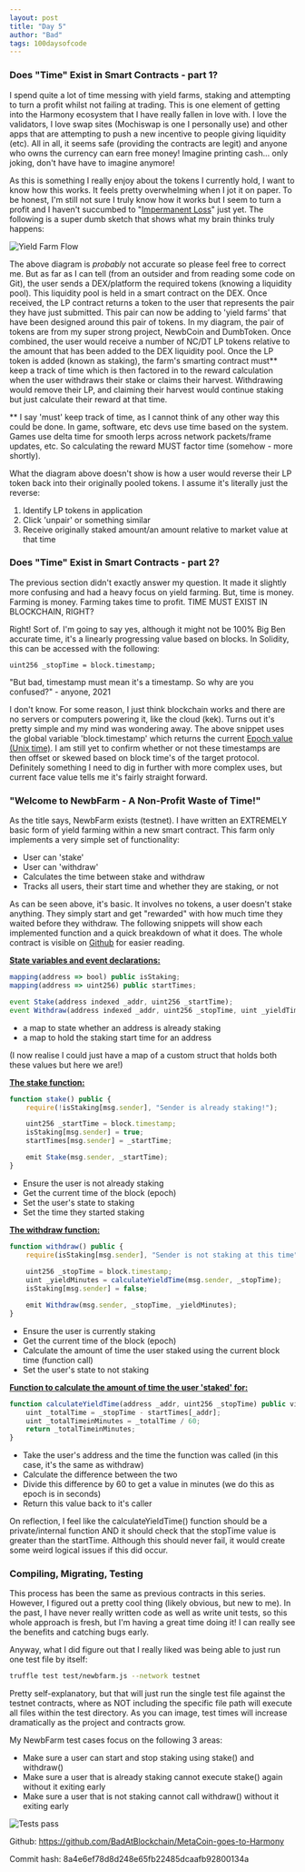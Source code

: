 ```yaml
---
layout: post
title: "Day 5"
author: "Bad"
tags: 100daysofcode
---
```


### Does "Time" Exist in Smart Contracts - part 1?

I spend quite a lot of time messing with yield farms, staking and attempting to turn a profit whilst not failing at trading. This is one element of getting into the Harmony ecosystem that I have really fallen in love with. I love the validators, I love swap sites (Mochiswap is one I personally use) and other apps that are attempting to push a new incentive to people giving liquidity (etc). All in all, it seems safe (providing the contracts are legit) and anyone who owns the currency can earn free money! Imagine printing cash... only joking, don't have have to imagine anymore!

As this is something I really enjoy about the tokens I currently hold, I want to know how this works. It feels pretty overwhelming when I jot it on paper. To be honest, I'm still not sure I truly know how it works but I seem to turn a profit and I haven't succumbed to "[Impermanent Loss](https://academy.binance.com/en/articles/impermanent-loss-explained)" just yet. The following is a super dumb sketch that shows what my brain thinks truly happens:

![Yield Farm Flow](/assets/images/day_5/1_yield_farm_diagram.png)

The above diagram is *probably* not accurate so please feel free to correct me. But as far as I can tell (from an outsider and from reading some code on Git), the user sends a DEX/platform the required tokens (knowing a liquidity pool). This liquidity pool is held in a smart contract on the DEX. Once received, the LP contract returns a token to the user that represents the pair they have just submitted. This pair can now be adding to 'yield farms' that have been designed around this pair of tokens. In my diagram, the pair of tokens are from my super strong project, NewbCoin and DumbToken. Once combined, the user would receive a number of NC/DT LP tokens relative to the amount that has been added to the DEX liquidity pool. Once the LP token is added (known as staking), the farm's smarting contract must** keep a track of time which is then factored in to the reward calculation when the user withdraws their stake or claims their harvest. Withdrawing would remove their LP, and claiming their harvest would continue staking but just calculate their reward at that time.

** I say 'must' keep track of time, as I cannot think of any other way this could be done. In game, software, etc devs use time based on the system. Games use delta time for smooth lerps across network packets/frame updates, etc. So calculating the reward MUST factor time (somehow - more shortly).

What the diagram above doesn't show is how a user would reverse their LP token back into their originally pooled tokens. I assume it's literally just the reverse:

1. Identify LP tokens in application
2. Click 'unpair' or something similar
3. Receive originally staked amount/an amount relative to market value at that time

### Does "Time" Exist in Smart Contracts - part 2?

The previous section didn't exactly answer my question. It made it slightly more confusing and had a heavy focus on yield farming. But, time is money. Farming is money. Farming takes time to profit. TIME MUST EXIST IN BLOCKCHAIN, RIGHT?

Right! Sort of. I'm going to say yes, although it might not be 100% Big Ben accurate time, it's a linearly progressing value based on blocks. In Solidity, this can be accessed with the following:

```
uint256 _stopTime = block.timestamp;
```

"But bad, timestamp must mean it's a timestamp. So why are you confused?" - anyone, 2021

I don't know. For some reason, I just think blockchain works and there are no servers or computers powering it, like the cloud (kek). Turns out it's pretty simple and my mind was wondering away. The above snippet uses the global variable 'block.timestamp' which returns the current [Epoch value (Unix time)](https://en.wikipedia.org/wiki/Unix_time). I am still yet to confirm whether or not these timestamps are then offset or skewed based on block time's of the target protocol. Definitely something I need to dig in further with more complex uses, but current face value tells me it's fairly straight forward.

### "Welcome to NewbFarm - A Non-Profit Waste of Time!"

As the title says, NewbFarm exists (testnet). I have written an EXTREMELY basic form of yield farming within a new smart contract. This farm only implements a very simple set of functionality:

- User can 'stake'
- User can 'withdraw'
- Calculates the time between stake and withdraw
- Tracks all users, their start time and whether they are staking, or not

As can be seen above, it's basic. It involves no tokens, a user doesn't stake anything. They simply start and get "rewarded" with how much time they waited before they withdraw. The following snippets will show each implemented function and a quick breakdown of what it does. The whole contract is visible on [Github](https://github.com/BadAtBlockchain/MetaCoin-goes-to-Harmony/blob/main/contracts/NewbFarm.sol) for easier reading.

**<u>State variables and event declarations:</u>**

```javascript
mapping(address => bool) public isStaking;
mapping(address => uint256) public startTimes;

event Stake(address indexed _addr, uint256 _startTime);
event Withdraw(address indexed _addr, uint256 _stopTime, uint _yieldTime);
```

- a map to state whether an address is already staking
- a map to hold the staking start time for an address

(I now realise I could just have a map of a custom struct that holds both these values but here we are!)

**<u>The stake function:</u>**

```javascript
function stake() public {
	require(!isStaking[msg.sender], "Sender is already staking!");

	uint256 _startTime = block.timestamp;
	isStaking[msg.sender] = true;
	startTimes[msg.sender] = _startTime;

	emit Stake(msg.sender, _startTime);
}
```

- Ensure the user is not already staking
- Get the current time of the block (epoch)
- Set the user's state to staking
- Set the time they started staking

**<u>The withdraw function:</u>**

```javascript
function withdraw() public {
    require(isStaking[msg.sender], "Sender is not staking at this time");
    
    uint256 _stopTime = block.timestamp;
    uint _yieldMinutes = calculateYieldTime(msg.sender, _stopTime);
    isStaking[msg.sender] = false;

    emit Withdraw(msg.sender, _stopTime, _yieldMinutes);
}
```

- Ensure the user is currently staking
- Get the current time of the block (epoch)
- Calculate the amount of time the user staked using the current block time (function call)
- Set the user's state to not staking

**<u>Function to calculate the amount of time the user 'staked' for:</u>**

```javascript
function calculateYieldTime(address _addr, uint256 _stopTime) public view returns(uint){
    uint _totalTime = _stopTime - startTimes[_addr];
    uint _totalTimeinMinutes = _totalTime / 60;
	return _totalTimeinMinutes;
}
```

- Take the user's address and the time the function was called (in this case, it's the same as withdraw)
- Calculate the difference between the two
- Divide this difference by 60 to get a value in minutes (we do this as epoch is in seconds)
- Return this value back to it's caller

On reflection, I feel like the calculateYieldTime() function should be a private/internal function AND it should check that the stopTime value is greater than the startTime. Although this should never fail, it would create some weird logical issues if this did occur.

### Compiling, Migrating, Testing

This process has been the same as previous contracts in this series. However, I figured out a pretty cool thing (likely obvious, but new to me). In the past, I have never really written code as well as write unit tests, so this whole approach is fresh, but I'm having a great time doing it! I can really see the benefits and catching bugs early.

Anyway, what I did figure out that I really liked was being able to just run one test file by itself:

```bash
truffle test test/newbfarm.js --network testnet
```

Pretty self-explanatory, but that will just run the single test file against the testnet contracts, where as NOT including the specific file path will execute all files within the test directory. As you can image, test times will increase dramatically as the project and contracts grow.

My NewbFarm test cases focus on the following 3 areas:

- Make sure a user can start and stop staking using stake() and withdraw()
- Make sure a user that is already staking cannot execute stake() again without it exiting early
- Make sure a user that is not staking cannot call withdraw() without it exiting early

![Tests pass](/assets/images/day_5/2_tests_pass.png)

Github: https://github.com/BadAtBlockchain/MetaCoin-goes-to-Harmony

Commit hash: 8a4e6ef78d8d248e65fb22485dcaafb92800134a